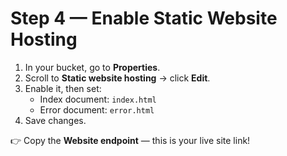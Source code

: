 # Step 4 — Enable Static Website Hosting

1. In your bucket, go to **Properties**.  
2. Scroll to **Static website hosting** → click **Edit**.  
3. Enable it, then set:  
   - Index document: `index.html`  
   - Error document: `error.html`  
4. Save changes.  

👉 Copy the **Website endpoint** — this is your live site link!
